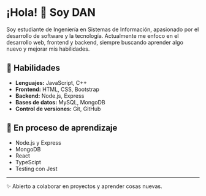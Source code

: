 # ¡Hola! 👋 Soy DAN

Soy estudiante de Ingeniería en Sistemas de Información, apasionado por el desarrollo de software y la tecnología. Actualmente me enfoco en el desarrollo web, frontend y backend, siempre buscando aprender algo nuevo y mejorar mis habilidades.

## 🚀 Habilidades
- **Lenguajes:** JavaScript, C++
- **Frontend:** HTML, CSS, Bootstrap
- **Backend:** Node.js, Express
- **Bases de datos:** MySQL, MongoDB
- **Control de versiones:** Git, GitHub

## 🌱 En proceso de aprendizaje
- Node.js y Express
- MongoDB
- React
- TypeScipt
- Testing con Jest

---

✨ Abierto a colaborar en proyectos y aprender cosas nuevas.
